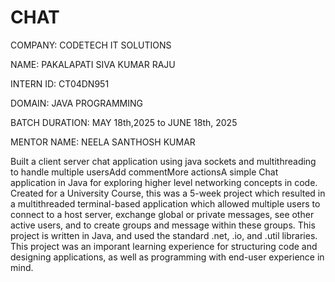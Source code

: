 # CHAT
COMPANY: CODETECH IT SOLUTIONS

NAME: PAKALAPATI SIVA KUMAR RAJU

INTERN ID: CT04DN951

DOMAIN: JAVA PROGRAMMING

BATCH DURATION: MAY 18th,2025 to JUNE 18th, 2025

MENTOR NAME: NEELA SANTHOSH KUMAR

Built a client server chat application using java sockets and multithreading to handle multiple usersAdd commentMore actionsA simple Chat application in Java for exploring higher level networking concepts in code.
Created for a University Course, this was a 5-week project which resulted in a multithreaded terminal-based application which allowed multiple users to connect to a host server, exchange global or private messages, see other active users, and to create groups and message within these groups.
This project is written in Java, and used the standard .net, .io, and .util libraries.
This project was an imporant learning experience for structuring code and designing applications, as well as programming with end-user experience in mind.
